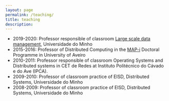 ```yaml
---
layout: page
permalink: /teaching/
title: teaching
description: 
---
```


* 2019-2020: Professor responsible of classroom [Large scale data management](http://miei.di.uminho.pt/plano_estudos.html#cd_gestao_de_grandes_conjuntos_de_dados), Universidade do Minho
* 2015-2016: Professor of Distributed Computing in the [MAP-i](https://mapi.map.edu.pt/) Doctoral Programme in University of Aveiro
* 2010-2011: Professor responsible of classroom Operating Systems and Distributed systems in CET de Redes at Instituto Politécnico do Cávado e do Ave (IPCA).
* 2009-2010: Professor of classroom practice of EISD, Distributed Systems, Universidade do Minho
* 2008-2009: Professor of classroom practice of EISD, Distributed Systems, Universidade do Minho 

